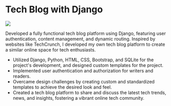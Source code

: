 # Tech Blog with Django
![](https://github.com/muhammadjon-dev/online-tech-blog/blob/main/techblog.gif)


Developed a fully functional tech blog platform using Django, featuring user authentication,
content management, and dynamic routing. Inspired by websites like TechCrunch, I developed my
own tech blog platform to create a similar online space for tech enthusiasts.
* Utilized Django, Python, HTML, CSS, Bootstrap, and SQLite for the project's development, and
designed custom templates for the project.
* Implemented user authentication and authorization for writers and readers.
* Overcame design challenges by creating custom and standardized templates to achieve the
desired look and feel.
* Created a tech blog platform to share and discuss the latest tech trends, news, and insights,
fostering a vibrant online tech community. 
